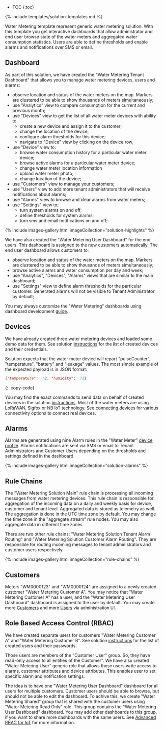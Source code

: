 
* TOC 
{:toc}

{% include templates/solution-templates.md %}

Water Metering template represent generic water metering solution.
With this template you get interactive dashboards that allow administrator and end user browse state of the water meters and aggregated water consumption statistics.
Users are able to define thresholds and enable alarms and notifications over SMS or email.

## Dashboard

As part of this solution, we have created the "Water Metering Tenant Dashboard" that allows you to manage water metering devices, users and alarms:

* observe location and status of the water meters on the map. Markers are clustered to be able to show thousands of meters simultaneously;
* use "Analytics" view to compare consumption for the current and previous month;
* use "Devices" view to get the list of all water meter devices with ability to
    * create a new device and assign it to the customer;
    * change the location of the device;
    * configure alarm thresholds for this device;
    * navigate to "Device" view by clicking on the device row;
* use "Device" view to:
    * browse water consumption history for a particular water meter device;
    * browse active alarms for a particular water meter device;
    * change water meter location information
    * upload water meter photo;
    * change location of the device;
* use "Customers" view to manage your customers;
* use "Users" view to add more tenant administrators that will receive notifications about alarms;
* use "Alarms" view to browse and clear alarms from water meters;
* use "Settings" view to:
    * turn system alarms on and off;
    * define thresholds for system alarms;
    * turn sms and email notifications on and off;

{% include images-gallery.html imageCollection="solution-highlights" %}

We have also created the "Water Metering User Dashboard" for the end users. This dashboard is assigned to the new customers automatically. The end user dashboard allows customers to:

* observe location and status of the water meters on the map. Markers are clustered to be able to show thousands of meters simultaneously;
* browse active alarms and water consumption per day and week;
* use "Analytics", "Devices", "Alarms" views that are similar to the main dashboard;
* use "Settings" view to define alarm thresholds for the particular customer. Generated alarms will not be visible to Tenant Administrator by default;

You may always customize the "Water Metering" dashboards using dashboard development [guide](/docs/{{docsPrefix}}user-guide/dashboards/).


## Devices

We have already created three water metering devices and loaded some demo data for them.
See solution [instructions](/docs/{{docsPrefix}}solution-templates/overview/#install-solution-template) for the list of created devices and their credentials.

Solution expects that the water meter device will report "pulseCounter", "temperature", "battery" and "leakage" values.
The most simple example of the expected payload is in JSON format:

```json
{"temperature":  42, "humidity":  73}
```
{: .copy-code}

You may find the exact commands to send data on behalf of created devices in the solution [instructions](/docs/{{docsPrefix}}solution-templates/overview/#install-solution-template).
Most of the water meters are using LoRaWAN, Sigfox or NB IoT technology. 
See [connecting devices](/docs/{{docsPrefix}}getting-started-guides/connectivity/) for various connectivity options to connect real devices.

## Alarms

Alarms are generated using nine Alarm rules in the "Water Meter" [device profile](/docs/{{docsPrefix}}user-guide/device-profiles/).
Alarms notifications are sent via SMS or email to Tenant Administrators and Customer Users depending on the thresholds and settings defined in the dashboard.

{% include images-gallery.html imageCollection="solution-alarms" %}

## Rule Chains

The "Water Metering Solution Main" rule chain is processing all incoming messages from water metering devices.
This rule chain is responsible for aggregation of the incoming data on a daily and weekly basis for device, customer and tenant level.
Aggregated data is stored as telemetry as well. The aggregation is done in the UTC time zone by default.
You may change the time zone in the "aggregate stream" rule nodes. You may also aggregate data in different time zones.

There are two other rule chains: "Water Metering Solution Tenant Alarm Routing" and "Water Metering Solution Customer Alarm Routing".
They are responsible for routing incoming messages to tenant administrators and customer users respectively.

{% include images-gallery.html imageCollection="rule-chains" %}

## Customers

Meters "WM0000123" and "WM0000124" are assigned to a newly created customer "Water Metering Customer A".
You may notice that "Water Metering Customer A" has a user, and the "Water Metering User Dashboard" dashboard is assigned to the user by default.
You may create more [Customers](/docs/{{docsPrefix}}user-guide/ui/customers/) and more [Users](/docs/{{docsPrefix}}user-guide/ui/users/) via administration UI.

## Role Based Access Control (RBAC)

We have created separate users for customers "Water Metering Customer A" and "Water Metering Customer B". See solution [instructions](/docs/{{docsPrefix}}solution-templates/overview/#install-solution-template) for the list of created users and their passwords.

Those users are members of the "Customer User" group. So, they have read-only access to all entities of the Customer".
We have also created "Water Metering User" generic role that allows those users write access to alarms, customer attributes and device attributes. This enables user to set specific alarm and notification settings.

The idea is to have one "Water Metering User Dashboard" dashboard for all users for multiple customers. Customer users should be able to browse, but should not be able to edit the dashboard.
To achive this, we create "Water Metering Shared" group that is shared with the customer users using "Water Metering Read Only" role. This group contains the "Water Metering User Dashboard" dashboard. 
You may add other dashboards to this group, if you want to share more dashboards with the same users. See [Advanced RBAC for IoT](/docs/{{docsPrefix}}user-guide/rbac/) for more information. 
